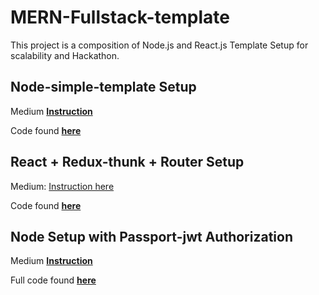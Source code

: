 # MERN-Fullstack-template
This project is a composition of Node.js and React.js Template Setup for scalability and Hackathon.

## Node-simple-template Setup
Medium **[Instruction](https://medium.com/swlh/a-complete-guide-build-a-scalable-3-tier-architecture-with-mern-stack-es6-ca129d7df805)**

Code found **[here](https://github.com/calvinqc/Nodejs-Server-Template)**

## React + Redux-thunk + Router Setup
Medium: [Instruction here](https://medium.com/@calvinqc/i-built-a-m-e-r-n-codebase-in-an-hour-742acd71ed7e)

Code found **[here](https://github.com/calvinqc/MERN-template/tree/master/client)**

## Node Setup with Passport-jwt Authorization
Medium **[Instruction](https://medium.com/swlh/perfect-structure-to-authenticate-authorize-api-with-node-js-and-passport-jwt-d529b1a618ba)**

Full code found **[here](https://github.com/calvinqc/MERN-template/tree/master/server)**
